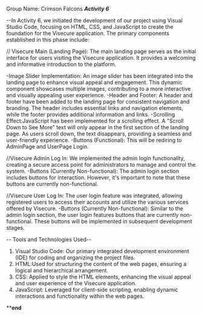 Group Name: Crimson Falcons 
***Activity 6***

--In Activity 6, we initiated the development of our project using Visual Studio Code, focusing on HTML, CSS, and JavaScript to create the foundation for the Visecure application. The primary components established in this phase include:

// Visecure Main (Landing Page): The main landing page serves as the initial interface for users visiting the Visecure application. It provides a welcoming and informative introduction to the platform.

-Image Slider Implementation: An image slider has been integrated into the landing page to enhance visual appeal and engagement. This dynamic component showcases multiple images, contributing to a more interactive and visually appealing user experience.
-Header and Footer: A header and footer have been added to the landing page for consistent navigation and branding. The header includes essential links and navigation elements, while the footer provides additional information and links.
-Scrolling Effect:JavaScript has been implemented for a scrolling effect. A "Scroll Down to See More" text will only appear in the first section of the landing page. As users scroll down, the text disappears, providing a seamless and user-friendly experience.
-Buttons (Functional): This will be rediring to AdminPage and UserPage Login.

//Visecure Admin Log In: We implemented the admin login functionality, creating a secure access point for administrators to manage and control the system.
-Buttons (Currently Non-functional): The admin login section includes buttons for interaction. However, it's important to note that these buttons are currently non-functional.

//Visecure User Log In: The user login feature was integrated, allowing registered users to access their accounts and utilize the various services offered by Visecure.
-Buttons (Currently Non-functional): Similar to the admin login section, the user login features buttons that are currently non-functional. These buttons will be implemented in subsequent development stages.

-- Tools and Technologies Used-- 

1. Visual Studio Code: Our primary integrated development environment (IDE) for coding and organizing the project files.
2. HTML:Used for structuring the content of the web pages, ensuring a logical and hierarchical arrangement.
3. CSS: Applied to style the HTML elements, enhancing the visual appeal and user experience of the Visecure application.
4. JavaScript: Leveraged for client-side scripting, enabling dynamic interactions and functionality within the web pages.

   
******end****

